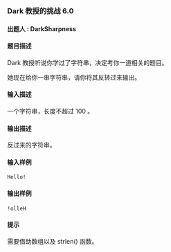 ### Dark 教授的挑战 6.0

#### 出题人 : DarkSharpness

#### 题目描述

Dark 教授听说你学过了字符串，决定考你一道相关的题目。

她现在给你一串字符串，请你将其反转过来输出。

#### 输入描述

一个字符串，长度不超过 100 。

#### 输出描述

反过来的字符串。

#### 输入样例
```
Hello!
```
#### 输出样例
```
!olleH
```
#### 提示

需要借助数组以及 strlen() 函数。
